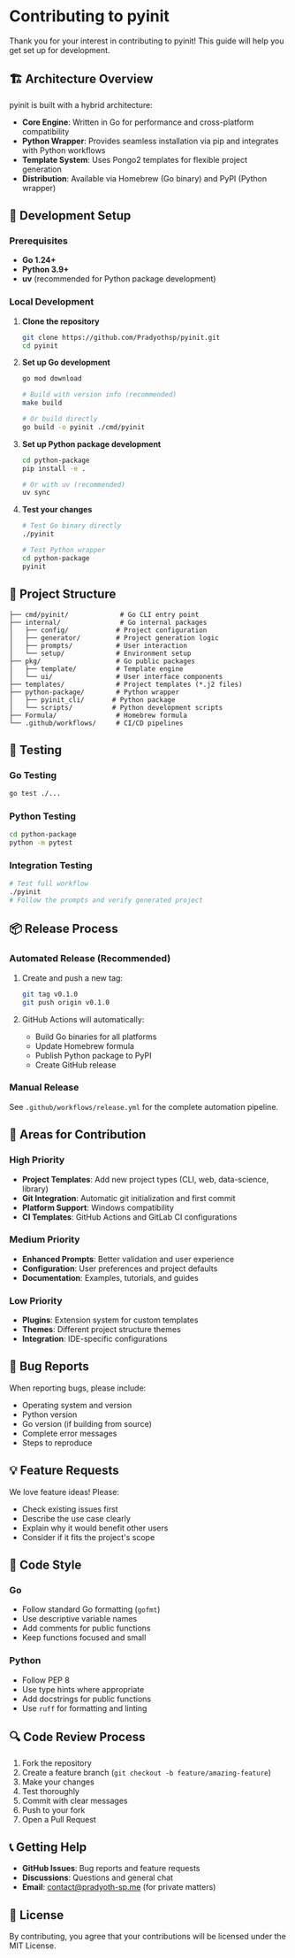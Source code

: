 # Contributing to pyinit

Thank you for your interest in contributing to pyinit! This guide will help you get set up for development.

## 🏗️ Architecture Overview

pyinit is built with a hybrid architecture:

- **Core Engine**: Written in Go for performance and cross-platform compatibility
- **Python Wrapper**: Provides seamless installation via pip and integrates with Python workflows
- **Template System**: Uses Pongo2 templates for flexible project generation
- **Distribution**: Available via Homebrew (Go binary) and PyPI (Python wrapper)

## 🚀 Development Setup

### Prerequisites

- **Go 1.24+**
- **Python 3.9+** 
- **uv** (recommended for Python package development)

### Local Development

1. **Clone the repository**
   ```bash
   git clone https://github.com/Pradyothsp/pyinit.git
   cd pyinit
   ```

2. **Set up Go development**
   ```bash
   go mod download
   
   # Build with version info (recommended)
   make build
   
   # Or build directly
   go build -o pyinit ./cmd/pyinit
   ```

3. **Set up Python package development**
   ```bash
   cd python-package
   pip install -e .
   
   # Or with uv (recommended)
   uv sync
   ```

4. **Test your changes**
   ```bash
   # Test Go binary directly
   ./pyinit
   
   # Test Python wrapper
   cd python-package
   pyinit
   ```

## 📁 Project Structure

```
├── cmd/pyinit/             # Go CLI entry point
├── internal/               # Go internal packages
│   ├── config/            # Project configuration
│   ├── generator/         # Project generation logic
│   ├── prompts/           # User interaction
│   └── setup/             # Environment setup
├── pkg/                   # Go public packages
│   ├── template/          # Template engine
│   └── ui/                # User interface components
├── templates/             # Project templates (*.j2 files)
├── python-package/        # Python wrapper
│   ├── pyinit_cli/       # Python package
│   └── scripts/          # Python development scripts
├── Formula/               # Homebrew formula
└── .github/workflows/     # CI/CD pipelines
```

## 🧪 Testing

### Go Testing
```bash
go test ./...
```

### Python Testing
```bash
cd python-package
python -m pytest
```

### Integration Testing
```bash
# Test full workflow
./pyinit
# Follow the prompts and verify generated project
```

## 📦 Release Process

### Automated Release (Recommended)
1. Create and push a new tag:
   ```bash
   git tag v0.1.0
   git push origin v0.1.0
   ```

2. GitHub Actions will automatically:
   - Build Go binaries for all platforms
   - Update Homebrew formula
   - Publish Python package to PyPI
   - Create GitHub release

### Manual Release
See `.github/workflows/release.yml` for the complete automation pipeline.

## 🎯 Areas for Contribution

### High Priority
- **Project Templates**: Add new project types (CLI, web, data-science, library)
- **Git Integration**: Automatic git initialization and first commit
- **Platform Support**: Windows compatibility
- **CI Templates**: GitHub Actions and GitLab CI configurations

### Medium Priority
- **Enhanced Prompts**: Better validation and user experience
- **Configuration**: User preferences and project defaults
- **Documentation**: Examples, tutorials, and guides

### Low Priority
- **Plugins**: Extension system for custom templates
- **Themes**: Different project structure themes
- **Integration**: IDE-specific configurations

## 🐛 Bug Reports

When reporting bugs, please include:
- Operating system and version
- Python version
- Go version (if building from source)
- Complete error messages
- Steps to reproduce

## 💡 Feature Requests

We love feature ideas! Please:
- Check existing issues first
- Describe the use case clearly
- Explain why it would benefit other users
- Consider if it fits the project's scope

## 📝 Code Style

### Go
- Follow standard Go formatting (`gofmt`)
- Use descriptive variable names
- Add comments for public functions
- Keep functions focused and small

### Python
- Follow PEP 8
- Use type hints where appropriate
- Add docstrings for public functions
- Use `ruff` for formatting and linting

## 🔍 Code Review Process

1. Fork the repository
2. Create a feature branch (`git checkout -b feature/amazing-feature`)
3. Make your changes
4. Test thoroughly
5. Commit with clear messages
6. Push to your fork
7. Open a Pull Request

## 📞 Getting Help

- **GitHub Issues**: Bug reports and feature requests
- **Discussions**: Questions and general chat
- **Email**: contact@pradyoth-sp.me (for private matters)

## 📄 License

By contributing, you agree that your contributions will be licensed under the MIT License.
